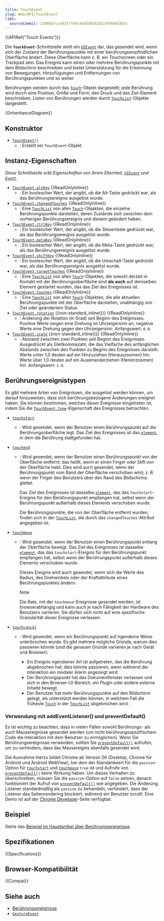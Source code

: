 ```yaml
---
title: TouchEvent
slug: Web/API/TouchEvent
l10n:
  sourceCommit: 22080a7cc403f7f45c8e85065b182c9f0d4d383c
---
```


{{APIRef("Touch Events")}}

Die **`TouchEvent`**-Schnittstelle stellt ein [`UIEvent`](/de/docs/Web/API/UIEvent) dar, das gesendet wird, wenn sich der Zustand der Berührungspunkte mit einer berührungsempfindlichen Oberfläche ändert. Diese Oberfläche kann z. B. ein Touchscreen oder ein Trackpad sein. Das Ereignis kann einen oder mehrere Berührungspunkte mit dem Bildschirm beschreiben und bietet Unterstützung für die Erkennung von Bewegungen, Hinzufügungen und Entfernungen von Berührungspunkten und so weiter.

Berührungen werden durch das [`Touch`](/de/docs/Web/API/Touch)-Objekt dargestellt; jede Berührung wird durch eine Position, Größe und Form, den Druck und das Ziel-Element beschrieben. Listen von Berührungen werden durch [`TouchList`](/de/docs/Web/API/TouchList)-Objekte dargestellt.

{{InheritanceDiagram}}

## Konstruktor

- [`TouchEvent()`](/de/docs/Web/API/TouchEvent/TouchEvent)
  - : Erstellt ein `TouchEvent`-Objekt.

## Instanz-Eigenschaften

_Diese Schnittstelle erbt Eigenschaften von ihrem Elternteil, [`UIEvent`](/de/docs/Web/API/UIEvent) und [`Event`](/de/docs/Web/API/Event)._

- [`TouchEvent.altKey`](/de/docs/Web/API/TouchEvent/altKey) {{ReadOnlyInline}}
  - : Ein boolescher Wert, der angibt, ob die Alt-Taste gedrückt war, als das Berührungsereignis ausgelöst wurde.
- [`TouchEvent.changedTouches`](/de/docs/Web/API/TouchEvent/changedTouches) {{ReadOnlyInline}}
  - : Eine [`TouchList`](/de/docs/Web/API/TouchList) von allen [`Touch`](/de/docs/Web/API/Touch)-Objekten, die einzelne Berührungspunkte darstellen, deren Zustände sich zwischen dem vorherigen Berührungsereignis und diesem geändert haben.
- [`TouchEvent.ctrlKey`](/de/docs/Web/API/TouchEvent/ctrlKey) {{ReadOnlyInline}}
  - : Ein boolescher Wert, der angibt, ob die Steuertaste gedrückt war, als das Berührungsereignis ausgelöst wurde.
- [`TouchEvent.metaKey`](/de/docs/Web/API/TouchEvent/metaKey) {{ReadOnlyInline}}
  - : Ein boolescher Wert, der angibt, ob die Meta-Taste gedrückt war, als das Berührungsereignis ausgelöst wurde.
- [`TouchEvent.shiftKey`](/de/docs/Web/API/TouchEvent/shiftKey) {{ReadOnlyInline}}
  - : Ein boolescher Wert, der angibt, ob die Umschalt-Taste gedrückt war, als das Berührungsereignis ausgelöst wurde.
- [`TouchEvent.targetTouches`](/de/docs/Web/API/TouchEvent/targetTouches) {{ReadOnlyInline}}
  - : Eine [`TouchList`](/de/docs/Web/API/TouchList) von allen [`Touch`](/de/docs/Web/API/Touch)-Objekten, die sowohl derzeit in Kontakt mit der Berührungsoberfläche sind **als auch** auf demselben Element gestartet wurden, das das Ziel des Ereignisses ist.
- [`TouchEvent.touches`](/de/docs/Web/API/TouchEvent/touches) {{ReadOnlyInline}}
  - : Eine [`TouchList`](/de/docs/Web/API/TouchList) von allen [`Touch`](/de/docs/Web/API/Touch)-Objekten, die alle aktuellen Berührungspunkte mit der Oberfläche darstellen, unabhängig von Ziel oder geändertem Status.
- [`TouchEvent.rotation`](/de/docs/Web/API/TouchEvent/rotation) {{non-standard_inline()}} {{ReadOnlyInline}}
  - : Änderung der Rotation (in Grad) seit Beginn des Ereignisses. Positive Werte zeigen eine Drehung im Uhrzeigersinn an; negative Werte eine Drehung gegen den Uhrzeigersinn. Anfangswert: `0.0`.
- [`TouchEvent.scale`](/de/docs/Web/API/TouchEvent/scale) {{non-standard_inline()}} {{ReadOnlyInline}}
  - : Abstand zwischen zwei Punkten seit Beginn des Ereignisses. Ausgedrückt als Gleitkommazahl, die das Vielfache des anfänglichen Abstands zwischen den Punkten zu Beginn des Ereignisses darstellt. Werte unter 1,0 deuten auf ein Hinzuziehen (Herauszoomen) hin. Werte über 1,0 deuten auf ein Auseinanderziehen (Hereinzoomen) hin. Anfangswert: `1.0`.

## Berührungsereignistypen

Es gibt mehrere Arten von Ereignissen, die ausgelöst werden können, um darauf hinzuweisen, dass sich berührungsbezogene Änderungen ereignet haben. Sie können bestimmen, welches dieser Ereignisse eingetreten ist, indem Sie die [`TouchEvent.type`](/de/docs/Web/API/Event/type)-Eigenschaft des Ereignisses betrachten.

- [`touchstart`](/de/docs/Web/API/Element/touchstart_event)
  - : Wird gesendet, wenn der Benutzer einen Berührungspunkt auf die Berührungsoberfläche legt. Das Ziel des Ereignisses ist das [`element`](/de/docs/Web/API/Element), in dem die Berührung stattgefunden hat.
- [`touchend`](/de/docs/Web/API/Element/touchend_event)

  - : Wird gesendet, wenn der Benutzer einen Berührungspunkt von der Oberfläche entfernt; das heißt, wenn er einen Finger oder Stift von der Oberfläche hebt. Dies wird auch gesendet, wenn der Berührungspunkt vom Rand der Oberfläche verschoben wird; z. B. wenn der Finger des Benutzers über den Rand des Bildschirms gleitet.

    Das Ziel des Ereignisses ist dasselbe [`element`](/de/docs/Web/API/Element), das das `touchstart`-Ereignis für den Berührungspunkt empfangen hat, selbst wenn der Berührungspunkt außerhalb dieses Elements verschoben wurde.

    Die Berührungspunkte, die von der Oberfläche entfernt wurden, finden sich in der [`TouchList`](/de/docs/Web/API/TouchList), die durch das `changedTouches`-Attribut angegeben ist.

- [`touchmove`](/de/docs/Web/API/Element/touchmove_event)

  - : Wird gesendet, wenn der Benutzer einen Berührungspunkt entlang der Oberfläche bewegt. Das Ziel des Ereignisses ist dasselbe [`element`](/de/docs/Web/API/Element), das das `touchstart`-Ereignis für den Berührungspunkt empfangen hat, selbst wenn der Berührungspunkt außerhalb dieses Elements verschoben wurde.

    Dieses Ereignis wird auch gesendet, wenn sich die Werte des Radius, des Drehwinkels oder der Kraftattribute eines Berührungspunktes ändern.

    > [!NOTE]
    > Die Rate, mit der `touchmove`-Ereignisse gesendet werden, ist browserabhängig und kann auch je nach Fähigkeit der Hardware des Benutzers variieren. Sie dürfen sich nicht auf eine spezifische Granularität dieser Ereignisse verlassen.

- [`touchcancel`](/de/docs/Web/API/Element/touchcancel_event)

  - : Wird gesendet, wenn ein Berührungspunkt auf irgendeine Weise unterbrochen wurde. Es gibt mehrere mögliche Gründe, warum dies passieren könnte (und die genauen Gründe variieren je nach Gerät und Browser):

    - Ein Ereignis irgendeiner Art ist aufgetreten, das die Berührung abgebrochen hat; dies könnte passieren, wenn während der Interaktion ein modaler Alarm angezeigt wird.
    - Der Berührungspunkt hat das Dokumentfenster verlassen und sich in den Browser-UI-Bereich, ein Plugin oder andere externe Inhalte bewegt.
    - Der Benutzer hat mehr Berührungspunkte auf den Bildschirm gelegt, als unterstützt werden können, in welchem Fall die früheste [`Touch`](/de/docs/Web/API/Touch) in der [`TouchList`](/de/docs/Web/API/TouchList) abgebrochen wird.

### Verwendung mit addEventListener() und preventDefault()

Es ist wichtig zu beachten, dass in vielen Fällen sowohl Berührungs- als auch Mausereignisse gesendet werden (um nicht berührungsspezifischem Code die Interaktion mit dem Benutzer zu ermöglichen). Wenn Sie Berührungsereignisse verwenden, sollten Sie [`preventDefault()`](/de/docs/Web/API/Event/preventDefault) aufrufen, um zu verhindern, dass das Mausereignis ebenfalls gesendet wird.

Die Ausnahme hierzu bildet Chrome ab Version 56 (Desktop, Chrome für Android und Android WebView), bei dem der Standardwert für die `passive`-Option für [`touchstart`](/de/docs/Web/API/Element/touchstart_event) und [`touchmove`](/de/docs/Web/API/Element/touchmove_event) `true` ist und Aufrufe von [`preventDefault()`](/de/docs/Web/API/Event/preventDefault) keine Wirkung haben. Um dieses Verhalten zu überschreiben, müssen Sie die `passive`-Option auf `false` setzen, danach funktioniert der Aufruf von [`preventDefault()`](/de/docs/Web/API/Event/preventDefault) wie angegeben. Die Änderung, Listener standardmäßig als `passive` zu behandeln, verhindert, dass der Listener das Seitenrendering blockiert, während ein Benutzer scrollt. Eine Demo ist auf der [Chrome Developer](https://developer.chrome.com/blog/passive-event-listeners/)-Seite verfügbar.

## Beispiel

Siehe das [Beispiel im Hauptartikel über Berührungsereignisse](/de/docs/Web/API/Touch_events#example).

## Spezifikationen

{{Specifications}}

## Browser-Kompatibilität

{{Compat}}

## Siehe auch

- [Berührungsereignisse](/de/docs/Web/API/Touch_events)
- [`GestureEvent`](/de/docs/Web/API/GestureEvent)
